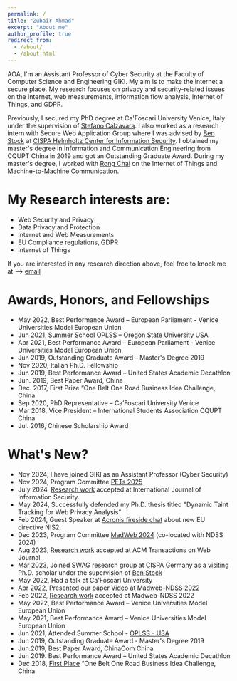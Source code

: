 ```yaml
---
permalink: /
title: "Zubair Ahmad"
excerpt: "About me"
author_profile: true
redirect_from: 
  - /about/
  - /about.html
---
```


AOA, I'm an Assistant Professor of Cyber Security at the Faculty of Computer Science and Engineering GIKI. My aim is to make the internet a secure place. My research focuses on privacy and security-related issues on the Internet, web measurements, information flow analysis, Internet of Things, and GDPR.

Previously, I secured my PhD degree at Ca'Foscari University Venice, Italy under the supervision of [Stefano Calzavara](https://www.dais.unive.it/~calzavara/).  I also worked as a research intern with Secure Web Application Group where I was advised by [Ben Stock](https://swag.cispa.saarland/people/benstock.html) at [CISPA Helmholtz Center for Information Security](https://cispa.de/en). I obtained my master's degree in Information and Communication Engineering from CQUPT China in 2019 and got an Outstanding Graduate Award. During my master's degree, I worked with [Rong Chai](https://ieeexplore.ieee.org/author/37591465400) on the Internet of Things and Machine-to-Machine Communication. 

My Research interests are:
======

* Web Security and Privacy
* Data Privacy and Protection
* Internet and Web Measurements 
* EU Compliance regulations, GDPR
* Internet of Things

If you are interested in any research direction above, feel free to knock me at --> [email](zubair.ahmad@giki.edu.pk)


Awards, Honors, and Fellowships
======

* May 2022, Best Performance Award – European Parliament - Venice Universities Model European Union
* Jun 2021, Summer School OPLSS – Oregon State University USA
* Apr 2021, Best Performance Award – European Parliament - Venice Universities Model European Union
* Jun 2019, Outstanding Graduate Award – Master's Degree 2019
* Nov 2020, Italian Ph.D. Fellowship
* Jun 2019, Best Performance Award – United States Academic Decathlon
* Jun. 2019, Best Paper Award, China
* Dec. 2017, First Prize “One Belt One Road Business Idea Challenge, China                                                            	
* Sep 2020,  PhD Representative – Ca’Foscari University Venice
* Mar 2018,  Vice President – International Students Association CQUPT China
* Jul. 2016, Chinese Scholarship Award


What's New?
======

*   Nov 2024, I have joined GIKI as an Assistant Professor (Cyber Security)
*   Nov 2024, Program Committee [PETs 2025](https://artifact.petsymposium.org/artifact2025.2/users.php/pc)
*  July 2024, [Research work](https://link.springer.com/article/10.1007/s10207-024-00886-0) accepted at International Journal of Information Security.
* May 2024, Successfully defended my Ph.D. thesis titled "Dynamic Taint Tracking for Web Privacy Analysis"
* Feb 2024, Guest Speaker at [Acronis fireside chat](https://acronis.events/event/protecting-sensitive-data-to-satisfy-nis-2-gdpr-and-other-requirements-eu/) about new EU directive NIS2.
* Dec 2023, Program Committee [MadWeb 2024](https://madweb.work/) (co-located with NDSS 2024)
* Aug 2023, [Research work](https://dl.acm.org/doi/10.1145/3623382) accepted at ACM Transactions on Web Journal
* Mar 2023, Joined SWAG research  group at [CISPA](https://cispa.de/en) Germany as a visiting Ph.D. scholar under the supervision of [Ben Stock](https://cispa.de/en/people/ben.stock)
* May 2022, Had a talk at Ca'Foscari University
* Apr 2022, Presented our paper [Video](https://www.youtube.com/watch?app=desktop&v=5zfHquGGi9U) at Madweb-NDSS 2022 
* Feb 2022, [Research work](https://www.ndss-symposium.org/wp-content/uploads/madweb2022_23005_paper.pdf) accepted at Madweb-NDSS 2022
* May 2022, Best Performance Award – Venice Universities Model European Union 
* May 2021, Best Performance Award – Venice Universities Model European Union 
* Jun 2021, Attended Summer School - [OPLSS - USA](https://www.cs.uoregon.edu/research/summerschool/summer21/) 	 	 		
* Jun 2019, Outstanding Graduate Award - Master's Degree 2019 					
* Jun.2019, Best Paper Award, ChinaCom China
* Jun 2019. Best Performance Award – United States Academic Decathlon
* Dec 2018, [First Place](https://mp.weixin.qq.com/s/2FbH03J2K8t3vE_Z743XeQ?fbclid=IwAR0i0WwMkm0jSKDfUptispo9eiIWfPn3jnrRUC4GQjg8SzNnzz-Bxo7rblQ) “One Belt One Road Business Idea Challenge, China	




